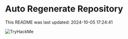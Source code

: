 # Auto Regenerate Repository

This README was last updated: 2024-10-05 17:24:41

 ![TryHackMe](https://tryhackme.com/badge/533634)
